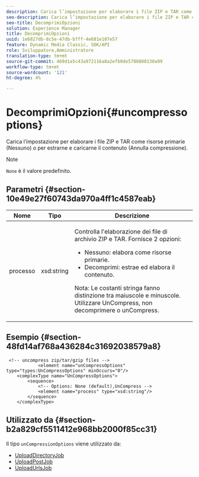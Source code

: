 ```yaml
---
description: Carica l’impostazione per elaborare i file ZIP e TAR come risorse primarie (Nessuno) o per estrarne e caricarne il contenuto (Annulla compressione).
seo-description: Carica l’impostazione per elaborare i file ZIP e TAR come risorse primarie (Nessuno) o per estrarne e caricarne il contenuto (Annulla compressione).
seo-title: DecomprimiOpzioni
solution: Experience Manager
title: DecomprimiOpzioni
uuid: 1e6827db-8c5e-47db-b7ff-4e681e107e57
feature: Dynamic Media Classic, SDK/API
role: Sviluppatore,Amministratore
translation-type: tm+mt
source-git-commit: 469d1a5c43a972116a8a2efb0de5708800130a99
workflow-type: tm+mt
source-wordcount: '121'
ht-degree: 4%

---
```



# DecomprimiOpzioni{#uncompressoptions}

Carica l’impostazione per elaborare i file ZIP e TAR come risorse primarie (Nessuno) o per estrarne e caricarne il contenuto (Annulla compressione).

>[!NOTE]
>
>`None` è il valore predefinito.

## Parametri {#section-10e49e27f60743da970a4ff1c4587eab}

<table id="table_89C2F7CDB24848459E47F1F7F58D91BA"> 
 <thead> 
  <tr> 
   <th colname="col1" class="entry"> Nome </th> 
   <th colname="col2" class="entry"> Tipo </th> 
   <th colname="col3" class="entry"> Descrizione </th> 
  </tr> 
 </thead>
 <tbody> 
  <tr> 
   <td colname="col1"> <span class="codeph"> <span class="varname"> processo</span> </span> </td> 
   <td colname="col2"> <span class="codeph"> xsd:string</span> </td> 
   <td colname="col3"> <p>Controlla l'elaborazione dei file di archivio ZIP e TAR. Fornisce 2 opzioni: 
     <ul id="ul_F34E2F3B9B74450CA7E76BD9FD7137C2">
      <li id="li_E982468ED814446593B0C0A3F3D729FB"><span class="codeph"> Nessuno:</span> elabora come risorse primarie. </li>
      <li id="li_4A45DA99592B4EF7A1FE0A946A835104"><span class="codeph"> Decomprimi:</span> estrae ed elabora il contenuto. </li>
     </ul><p>Nota: Le costanti stringa fanno distinzione tra maiuscole e minuscole. Utilizzare <span class="codeph"> UnCompress</span>, non <span class="codeph"> decomprimere</span> o <span class="codeph"> unCompress</span>. </p></p> </td> 
  </tr> 
 </tbody> 
</table>

## Esempio {#section-48fd14af768a436284c31692038579a8}

```
 <!-- uncompress zip/tar/gzip files -->
            <element name="unCompressOptions" type="types:UnCompressOptions" minOccurs="0"/>
    <complexType name="UnCompressOptions">
        <sequence>
            <!-- Options: None (default),UnCompress -->
            <element name="process" type="xsd:string"/>
        </sequence>
    </complexType>
```

## Utilizzato da {#section-b2a829cf5511412e968bb2000f85cc31}

Il tipo `unCompressionOptions` viene utilizzato da:

* [UploadDirectoryJob](../../types/c-data-types/r-upload-directory-job.md#reference-e707ebf53b074c49ad983d1886e0bbb6)
* [UploadPostJob](../../types/c-data-types/r-upload-post-job.md#reference-bca2339b593f4637a687c33937215ef4)
* [UploadUrlsJob](../../types/c-data-types/r-upload-urls-job.md#reference-8e9bc895268c4321b233dbeadc990398)

